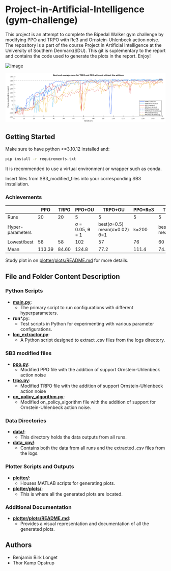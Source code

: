 # Project-in-Artificial-Intelligence (gym-challenge)
This project is an attempt to complete the Bipedal Walker gym challenge by modifying PPO and TRPO with Re3 and Ornstein-Uhlenbeck action noise. The repository is a part of the course Project in Artificial Intelligence at the University of Southern Denmark(SDU). This git is suplementary to the report and contains the code used to generate the plots in the report. Enjoy!

<!-- ![plotter/plots/example.gif](plotter/plots/example.gif) -->
<img src="/plotter/plots/example.gif" alt="image" style="width:300px;height:auto;"> 

![plotter/plots/plot_1.png](plotter/plots/combined.png)


## Getting Started
Make sure to have python >=3.10.12 installed and:
```bash
pip install -r requirements.txt
```

It is recommended to use a virtual environment or wrapper such as conda.

Insert files from SB3_modified_files into your corresponding SB3 installation.

### Achievements
|                  	| PPO    	| TRPO  	| PPO+OU                   	| TRPO+OU                                  	| PPO+Re3 	| TRPO+Re3                 	| PPO+OU+Re3                 	| TRPO+OU+Re3                 	|
|------------------	|--------	|-------	|--------------------------	|------------------------------------------	|---------	|--------------------------	|----------------------------	|-----------------------------	|
| Runs             	| 20     	| 20    	| 5                        	| 5                                        	| 5       	| 5                        	| 20                         	| 20                          	|
| Hyper-parameters 	|        	|       	| σ = 0.05, θ = 1  	| best(σ=0.5) mean(σ=0.02) θ=1 	| k=200   	| best(k=500) mean(k=1000) 	| k=200, σ=0.02, θ=1 	| K=1000, σ=0.02, θ=5 	|
| Lowest/best      	| 58     	| 58    	| 102                      	| 57                                       	| 76      	| 60                       	| 77                         	| 60                          	|
| Mean             	| 113.39 	| 84.60 	| 124.8                    	| 77.2                                     	| 111.4   	| 74.6                     	| 116.5                      	| 87.25                       	|

Study plot in on [plotter/plots/README.md](plotter/plots/README.md) for more details.

## File and Folder Content Description
### Python Scripts
- **[main.py](main.py)**: 
  - The primary script to run configurations with different hyperparameters.
- **run***.py: 
  - Test scripts in Python for experimenting with various parameter configurations.
- **[log_extractor.py](log_extractor.py)**: 
  - A Python script designed to extract .csv files from the logs directory.

### SB3 modified files
- **[ppo.py](SB3_modified_files/ppo.py)**: 
  - Modified PPO file with the addition of support Ornstein-Uhlenbeck action noise
- **[trpo.py](SB3_modified_files/trpo.py)**:
  - Modified TRPO file with the addition of support Ornstein-Uhlenbeck action noise
- **[on_policy_algorithm.py](SB3_modified_files/on_policy_algorithm.py)**:
  - Modified on_policy_algorithm file with the addition of support for Ornstein-Uhlenbeck action noise.

### Data Directories
- **[data/](data/)**: 
  - This directory holds the data outputs from all runs.
- **[data_cpy/](data_cpy/)**: 
  - Contains both the data from all runs and the extracted .csv files from the logs.

### Plotter Scripts and Outputs
- **[plotter/](plotter/)**: 
  - Houses MATLAB scripts for generating plots.
- **[plotter/plots/](plotter/plots/)**: 
  - This is where all the generated plots are located.

### Additional Documentation
- **[plotter/plots/README.md](plotter/plots/README.md)**: 
  - Provides a visual representation and documentation of all the generated plots.


## Authors
- Benjamin Birk Longet
- Thor Kamp Opstrup
